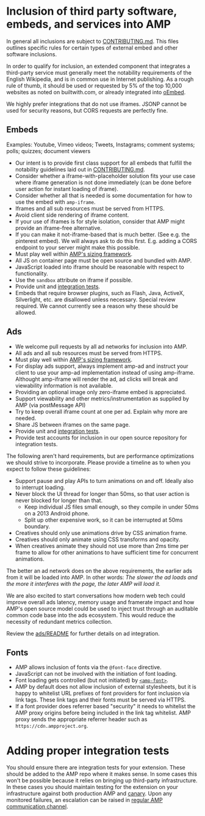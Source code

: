 # Inclusion of third party software, embeds, and services into AMP

In general all inclusions are subject to [CONTRIBUTING.md](../CONTRIBUTING.md).
This files outlines specific rules for certain types of external embed and other
software inclusions.

In order to qualify for inclusion, an extended component that integrates a
third-party service must generally meet the notability requirements of the
English Wikipedia, and is in common use in Internet publishing. As a rough rule
of thumb, it should be used or requested by 5% of the top 10,000 websites as
noted on builtwith.com, or already integrated into [oEmbed](http://oembed.com/).

We highly prefer integrations that do not use iframes. JSONP cannot be used for
security reasons, but CORS requests are perfectly fine.

## Embeds

Examples: Youtube, Vimeo videos; Tweets, Instagrams; comment systems; polls;
quizzes; document viewers

-   Our intent is to provide first class support for all embeds that fulfill the
    notability guidelines laid out in [CONTRIBUTING.md](../CONTRIBUTING.md).
-   Consider whether a iframe-with-placeholder solution fits your use case where
    iframe generation is not done immediately (can be done before user action
    for instant loading of iframe).
-   Consider whether all that is needed is some documentation for how to use the
    embed with `amp-iframe`.
-   Iframes and all sub resources must be served from HTTPS.
-   Avoid client side rendering of iframe content.
-   If your use of iframes is for style isolation, consider that AMP might
    provide an iframe-free alternative.
-   If you can make it not-iframe-based that is much better. (See e.g. the
    pinterest embed). We will always ask to do this first. E.g. adding a CORS
    endpoint to your server might make this possible.
-   Must play well within
    [AMP's sizing framework](https://github.com/ampproject/amphtml/blob/master/spec/amp-html-layout.md).
-   All JS on container page must be open source and bundled with AMP.
-   JavaScript loaded into iframe should be reasonable with respect to
    functionality.
-   Use the `sandbox` attribute on iframe if possible.
-   Provide unit and [integration tests](#adding-proper-integration-tests).
-   Embeds that require browser plugins, such as Flash, Java, ActiveX,
    Silverlight, etc. are disallowed unless necessary. Special review required.
    We cannot currently see a reason why these should be allowed.

## Ads

-   We welcome pull requests by all ad networks for inclusion into AMP.
-   All ads and all sub resources must be served from HTTPS.
-   Must play well within
    [AMP's sizing framework](https://github.com/ampproject/amphtml/blob/master/spec/amp-html-layout.md).
-   For display ads support, always implement amp-ad and instruct your client to
    use your amp-ad implementation instead of using amp-iframe. Althought
    amp-iframe will render the ad, ad clicks will break and viewability
    information is not available.
-   Providing an optional image only zero-iframe embed is appreciated.
-   Support viewability and other metrics/instrumentation as supplied by AMP
    (via postMessage API)
-   Try to keep overall iframe count at one per ad. Explain why more are needed.
-   Share JS between iframes on the same page.
-   Provide unit and [integration tests](#adding-proper-integration-tests).
-   Provide test accounts for inclusion in our open source repository for
    integration tests.

The following aren't hard requirements, but are performance optimizations we
should strive to incorporate. Please provide a timeline as to when you expect to
follow these guidelines:

-   Support pause and play APIs to turn animations on and off. Ideally also to
    interrupt loading.
-   Never block the UI thread for longer than 50ms, so that user action is never
    blocked for longer than that.
    -   Keep individual JS files small enough, so they compile in under 50ms on
        a 2013 Android phone.
    -   Split up other expensive work, so it can be interrupted at 50ms
        boundary.
-   Creatives should only use animations drive by CSS animation frame.
-   Creatives should only animate using CSS transforms and opacity.
-   When creatives animate they should not use more than 2ms time per frame to
    allow for other animations to have sufficient time for concurrent
    animations.

The better an ad network does on the above requirements, the earlier ads from it
will be loaded into AMP. In other words: _The slower the ad loads and the more
it interferes with the page, the later AMP will load it._

We are also excited to start conversations how modern web tech could improve
overall ads latency, memory usage and framerate impact and how AMP's open source
model could be used to inject trust through an auditable common code base into
the ads ecosystem. This would reduce the necessity of redundant metrics
collection.

Review the [ads/README](../ads/README.md) for further details on ad integration.

## Fonts

-   AMP allows inclusion of fonts via the `@font-face` directive.
-   JavaScript can not be involved with the initiation of font loading.
-   Font loading gets controlled (but not initiated) by
    [`<amp-font>`](https://github.com/ampproject/amphtml/issues/648).
-   AMP by default does not allow inclusion of external stylesheets, but it is
    happy to whitelist URL prefixes of font providers for font inclusion via
    link tags. These link tags and their fonts must be served via HTTPS.
-   If a font provider does referrer based "security" it needs to whitelist the
    AMP proxy origins before being included in the link tag whitelist. AMP proxy
    sends the appropriate referrer header such as `https://cdn.ampproject.org`.

# Adding proper integration tests

You should ensure there are integration tests for your extension. These should
be added to the AMP repo where it makes sense. In some cases this won't be
possible because it relies on bringing up third-party infrastructure. In these
cases you should maintain testing for the extension on your infrastructure
against both production AMP and
[canary](https://github.com/ampproject/amphtml/blob/master/contributing/release-schedule.md#amp-experimental-and-beta-channels).
Upon any monitored failures, an escalation can be raised in
[regular AMP communication channel](https://github.com/ampproject/amphtml/blob/master/CONTRIBUTING.md#discussion-channels).
